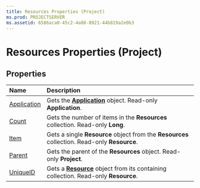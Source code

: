 ```yaml
---
title: Resources Properties (Project)
ms.prod: PROJECTSERVER
ms.assetid: 6586aca0-45c2-4a88-8921-44b819a2e0b3
---
```



# Resources Properties (Project)

## Properties



|**Name**|**Description**|
|:-----|:-----|
|[Application](resources-application-property-project.md)|Gets the  **[Application](application-object-project.md)** object. Read-only **Application**.|
|[Count](resources-count-property-project.md)|Gets the number of items in the  **Resources** collection. Read-only **Long**.|
|[Item](resources-item-property-project.md)|Gets a single  **Resource** object from the **Resources** collection. Read-only **Resource**.|
|[Parent](resources-parent-property-project.md)|Gets the parent of the  **Resources** object. Read-only **Project**.|
|[UniqueID](resources-uniqueid-property-project.md)|Gets a  **[Resource](resource-object-project.md)** object from its containing collection. Read-only **Resource**.|

